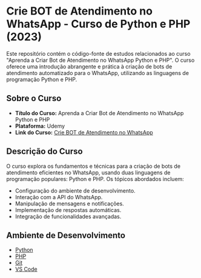 # Crie BOT de Atendimento no WhatsApp - Curso de Python e PHP (2023)

Este repositório contém o código-fonte de estudos relacionados ao curso "Aprenda a Criar Bot de Atendimento no WhatsApp Python e PHP". O curso oferece uma introdução abrangente e prática à criação de bots de atendimento automatizado para o WhatsApp, utilizando as linguagens de programação Python e PHP.

## Sobre o Curso

- **Título do Curso:** Aprenda a Criar Bot de Atendimento no WhatsApp Python e PHP
- **Plataforma:** Udemy
- **Link do Curso:** [Crie BOT de Atendimento no WhatsApp](https://www.udemy.com/course/aprenda-a-criar-bot-de-atendimento-no-whatsapp-python-e-php/)

## Descrição do Curso

O curso explora os fundamentos e técnicas para a criação de bots de atendimento eficientes no WhatsApp, usando duas linguagens de programação populares: Python e PHP. Os tópicos abordados incluem:

- Configuração do ambiente de desenvolvimento.
- Interação com a API do WhatsApp.
- Manipulação de mensagens e notificações.
- Implementação de respostas automáticas.
- Integração de funcionalidades avançadas.

## Ambiente de Desenvolvimento

- [Python](https://www.python.org/) 
- [PHP](https://www.php.net/) 
- [Git](https://git-scm.com/) 
- [VS Code](https://code.visualstudio.com/)
